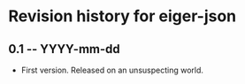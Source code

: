 # Revision history for eiger-json

## 0.1 -- YYYY-mm-dd

* First version. Released on an unsuspecting world.
